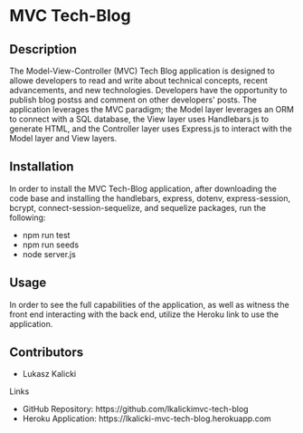 # MVC Tech-Blog

## Description 

The Model-View-Controller (MVC) Tech Blog application is designed to allowe developers to read and write about technical concepts, recent advancements, and new technologies. Developers have the opportunity to publish blog postss and comment on other developers' posts. The application leverages the MVC paradigm; the Model layer leverages an ORM to connect with a SQL database, the View layer uses Handlebars.js to generate HTML, and the Controller layer uses Express.js to interact with the Model layer and View layers. 

## Installation

In order to install the MVC Tech-Blog application, after downloading the code base and installing the handlebars, express, dotenv, express-session, bcrypt, connect-session-sequelize, and sequelize packages, run the following:

- npm run test
- npm run seeds
- node server.js

## Usage 

In order to see the full capabilities of the application, as well as witness the front end interacting with the back end, utilize the Heroku link to use the application. 

## Contributors

- Lukasz Kalicki 

Links
<ul>
    <li>
    GitHub Repository: https://github.com/lkalickimvc-tech-blog
    </li>
    <li>
    Heroku Application: https://lkalicki-mvc-tech-blog.herokuapp.com
    </li>
</ul>